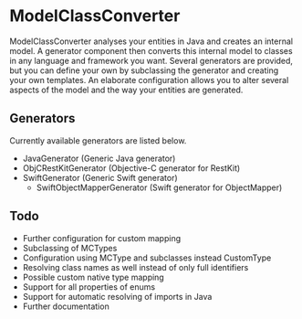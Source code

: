 # ModelClassConverter

ModelClassConverter analyses your entities in Java and creates an internal model. A generator component then converts this internal model to classes in any language and framework you want. Several generators are provided, but you can define your own by subclassing the generator and creating your own templates. An elaborate configuration allows you to alter several aspects of the model and the way your entities are generated.

## Generators

Currently available generators are listed below.
 * JavaGenerator (Generic Java generator)
 * ObjCRestKitGenerator (Objective-C generator for RestKit)
 * SwiftGenerator (Generic Swift generator)
 	* SwiftObjectMapperGenerator (Swift generator for ObjectMapper)
 

## Todo

 * Further configuration for custom mapping
 * Subclassing of MCTypes
 * Configuration using MCType and subclasses instead CustomType
 * Resolving class names as well instead of only full identifiers
 * Possible custom native type mapping
 * Support for all properties of enums
 * Support for automatic resolving of imports in Java
 * Further documentation
 
 